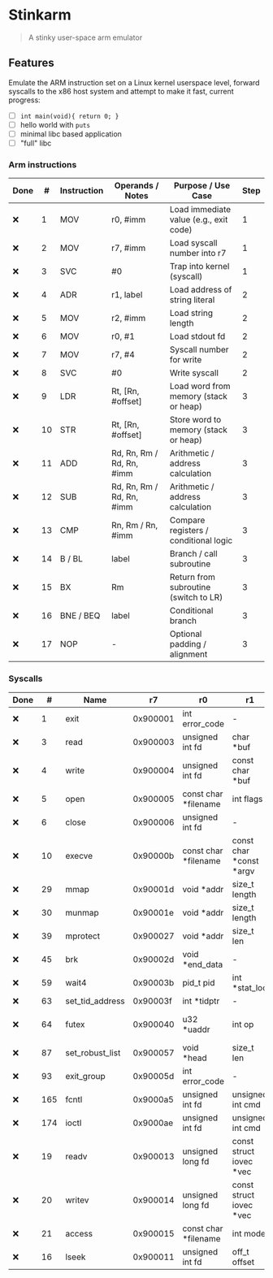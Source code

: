 # Stinkarm

> A stinky user-space arm emulator

## Features

Emulate the ARM instruction set on a Linux kernel userspace level, forward
syscalls to the x86 host system and attempt to make it fast, current progress:

- [ ] `int main(void){ return 0; }`
- [ ] hello world with `puts`
- [ ] minimal libc based application
- [ ] "full" libc

### Arm instructions

| Done | #   | Instruction | Operands / Notes                             | Purpose / Use Case | Step |
| ---- | --- | ----------- | ------------------------------------------- | ----------------- | ---- |
| ❌   | 1   | MOV         | r0, #imm                                   | Load immediate value (e.g., exit code) | 1 |
| ❌   | 2   | MOV         | r7, #imm                                   | Load syscall number into r7 | 1 |
| ❌   | 3   | SVC         | #0                                         | Trap into kernel (syscall) | 1 |
| ❌   | 4   | ADR         | r1, label                                  | Load address of string literal | 2 |
| ❌   | 5   | MOV         | r2, #imm                                   | Load string length | 2 |
| ❌   | 6   | MOV         | r0, #1                                     | Load stdout fd | 2 |
| ❌   | 7   | MOV         | r7, #4                                     | Syscall number for write | 2 |
| ❌   | 8   | SVC         | #0                                         | Write syscall | 2 |
| ❌   | 9   | LDR         | Rt, [Rn, #offset]                          | Load word from memory (stack or heap) | 3 |
| ❌   | 10  | STR         | Rt, [Rn, #offset]                          | Store word to memory (stack or heap) | 3 |
| ❌   | 11  | ADD         | Rd, Rn, Rm / Rd, Rn, #imm                  | Arithmetic / address calculation | 3 |
| ❌   | 12  | SUB         | Rd, Rn, Rm / Rd, Rn, #imm                  | Arithmetic / address calculation | 3 |
| ❌   | 13  | CMP         | Rn, Rm / Rn, #imm                           | Compare registers / conditional logic | 3 |
| ❌   | 14  | B / BL      | label                                       | Branch / call subroutine | 3 |
| ❌   | 15  | BX          | Rm                                          | Return from subroutine (switch to LR) | 3 |
| ❌   | 16  | BNE / BEQ   | label                                       | Conditional branch | 3 |
| ❌   | 17  | NOP         | -                                           | Optional padding / alignment | 3 |

### Syscalls

| Done | #   | Name            | r7       | r0                    | r1                       | r2                      | r3                                 | r4                       | r5           |
| ---- | --- | --------------- | -------- | --------------------- | ------------------------ | ----------------------- | ---------------------------------- | ------------------------ | ------------ |
| ❌   | 1   | exit            | 0x900001 | int error_code        | -                        | -                       | -                                  | -                        | -            |
| ❌   | 3   | read            | 0x900003 | unsigned int fd       | char \*buf               | size_t count            | -                                  | -                        | -            |
| ❌   | 4   | write           | 0x900004 | unsigned int fd       | const char \*buf         | size_t count            | -                                  | -                        | -            |
| ❌   | 5   | open            | 0x900005 | const char \*filename | int flags                | umode_t mode            | -                                  | -                        | -            |
| ❌   | 6   | close           | 0x900006 | unsigned int fd       | -                        | -                       | -                                  | -                        | -            |
| ❌   | 10  | execve          | 0x90000b | const char \*filename | const char *const *argv  | const char *const *envp | -                                  | -                        | -            |
| ❌   | 29  | mmap            | 0x90001d | void \*addr           | size_t length            | int prot                | int flags                          | int fd                   | off_t offset |
| ❌   | 30  | munmap          | 0x90001e | void \*addr           | size_t length            | -                       | -                                  | -                        | -            |
| ❌   | 39  | mprotect        | 0x900027 | void \*addr           | size_t len               | int prot                | -                                  | -                        | -            |
| ❌   | 45  | brk             | 0x90002d | void \*end_data       | -                        | -                       | -                                  | -                        | -            |
| ❌   | 59  | wait4           | 0x90003b | pid_t pid             | int \*stat_loc           | int options             | struct rusage \*ru                 | -                        | -            |
| ❌   | 63  | set_tid_address | 0x90003f | int \*tidptr          | -                        | -                       | -                                  | -                        | -            |
| ❌   | 64  | futex           | 0x900040 | u32 \*uaddr           | int op                   | u32 val                 | struct \_\_kernel_timespec \*utime | u32 \*uaddr2             | u32 val3     |
| ❌   | 87  | set_robust_list | 0x900057 | void \*head           | size_t len               | -                       | -                                  | -                        | -            |
| ❌   | 93  | exit_group      | 0x90005d | int error_code        | -                        | -                       | -                                  | -                        | -            |
| ❌   | 165 | fcntl           | 0x9000a5 | unsigned int fd       | unsigned int cmd         | unsigned long arg       | -                                  | -                        | -            |
| ❌   | 174 | ioctl           | 0x9000ae | unsigned int fd       | unsigned int cmd         | unsigned long arg       | -                                  | -                        | -            |
| ❌   | 19  | readv           | 0x900013 | unsigned long fd      | const struct iovec \*vec | unsigned long vlen      | -                                  | -                        | -            |
| ❌   | 20  | writev          | 0x900014 | unsigned long fd      | const struct iovec \*vec | unsigned long vlen      | -                                  | -                        | -            |
| ❌   | 21  | access          | 0x900015 | const char \*filename | int mode                 | -                       | -                                  | -                        | -            |
| ❌   | 16  | lseek           | 0x900011 | unsigned int fd       | off_t offset             | unsigned int origin     | -                                  | -                        | -            |
